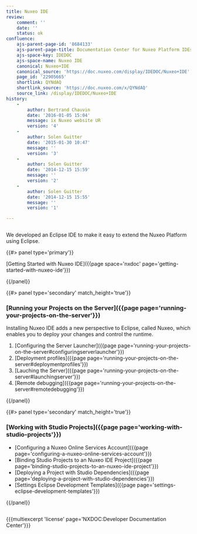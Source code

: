```yaml
---
title: Nuxeo IDE
review:
    comment: ''
    date: ''
    status: ok
confluence:
    ajs-parent-page-id: '8684133'
    ajs-parent-page-title: Documentation Center for Nuxeo Platform IDEs
    ajs-space-key: IDEDOC
    ajs-space-name: Nuxeo IDE
    canonical: Nuxeo+IDE
    canonical_source: 'https://doc.nuxeo.com/display/IDEDOC/Nuxeo+IDE'
    page_id: '22905665'
    shortlink: QYNdAQ
    shortlink_source: 'https://doc.nuxeo.com/x/QYNdAQ'
    source_link: /display/IDEDOC/Nuxeo+IDE
history:
    - 
        author: Bertrand Chauvin
        date: '2016-01-05 15:04'
        message: ix Nuxeo website UR
        version: '4'
    - 
        author: Solen Guitter
        date: '2015-01-30 10:47'
        message: ''
        version: '3'
    - 
        author: Solen Guitter
        date: '2014-12-15 15:59'
        message: ''
        version: '2'
    - 
        author: Solen Guitter
        date: '2014-12-15 15:55'
        message: ''
        version: '1'

---
```

<div class="row"><div class="column medium-8">

We developed an Eclipse IDE to make it easy to extend the Nuxeo Platform using Eclipse.

</div><div class="column medium-4">{{#> panel type='primary'}}

[Getting Started with Nuxeo IDE]({{page space='nxdoc' page='getting-started-with-nuxeo-ide'}})

{{/panel}}</div></div><div class="row" data-equalizer data-equalize-on="medium"><div class="column medium-6">{{#> panel type='secondary' match_height='true'}}

### [Running your Projects on the Server]({{page page='running-your-projects-on-the-server'}})

Installing Nuxeo IDE adds a new perspective to Eclipse, called Nuxeo, which enables you to deploy your changes and control the runtime.

1.  [Configuring the Server Launcher]({{page page='running-your-projects-on-the-server#configuringserverlauncher'}})
2.  [Deployment profiles]({{page page='running-your-projects-on-the-server#deploymentprofiles'}})
3.  [Lauching the Server]({{page page='running-your-projects-on-the-server#launchingserver'}})
4.  [Remote debugging]({{page page='running-your-projects-on-the-server#remotedebugging'}})

{{/panel}}</div><div class="column medium-6">{{#> panel type='secondary' match_height='true'}}

### [Working with Studio Projects]({{page page='working-with-studio-projects'}})

*   [Configuring a Nuxeo Online Services Account]({{page page='configuring-a-nuxeo-online-services-account'}})
*   [Binding Studio Projects to an Nuxeo IDE Project]({{page page='binding-studio-projects-to-an-nuxeo-ide-project'}})
*   [Deploying a Project with Studio Dependencies]({{page page='deploying-a-project-with-studio-dependencies'}})
*   [Settings Eclipse Development Templates]({{page page='settings-eclipse-development-templates'}})

{{/panel}}</div></div>

{{{multiexcerpt 'license' page='NXDOC:Developer Documentation Center'}}}